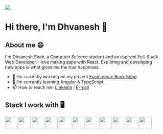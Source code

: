 ![](https://media.giphy.com/media/OkJat1YNdoD3W/giphy.gif)

# Hi there, I'm Dhvanesh 👋

## About me 😄

I'm Dhvanesh Shah, a Computer Science student and an aspirant Full-Stack Web Developer. I love making apps with React. Exploring and developing new apps is what gives me the true happiness.

* 🔭 I’m currently working on my project [Ecommerce Book Shop](https://github.com/dhvaneshshah97/Ecommerce_Frontend)
* 🌱 I’m currently learning Angular & TypeScript
* 📫 How to reach me: [LinkedIn](https://www.linkedin.com/in/dhvaneshshah97/) | [E-mail](mailto:dhvaneshshah97@gmail.com)

## Stack I work with 🖥️

<code><img height="40" src="https://www.vectorlogo.zone/logos/reactjs/reactjs-ar21.svg"></code>
<code><img height="40" src="https://www.vectorlogo.zone/logos/nodejs/nodejs-ar21.svg"></code>
<code><img height="40" src="https://www.vectorlogo.zone/logos/expressjs/expressjs-ar21.svg"></code>
<code><img height="40" src="https://www.vectorlogo.zone/logos/mongodb/mongodb-ar21.svg"></code>
<code><img height="40" src="https://www.vectorlogo.zone/logos/graphql/graphql-ar21.svg"></code>
<code><img height="40" src="https://www.vectorlogo.zone/logos/angular/angular-ar21.svg"></code>
<code><img height="40" src="https://www.vectorlogo.zone/logos/typescriptlang/typescriptlang-ar21.svg"></code>
<code><img height="40" src="https://www.vectorlogo.zone/logos/getpostman/getpostman-ar21.svg"></code>
<code><img height="40" src="https://www.vectorlogo.zone/logos/python/python-ar21.svg"></code>
<code><img height="40" src="https://www.vectorlogo.zone/logos/git-scm/git-scm-ar21.svg"></code>
<code><img height="40" src="https://www.vectorlogo.zone/logos/github/github-ar21.svg"></code>


<!--
**dhvaneshshah97/dhvaneshshah97** is a ✨ _special_ ✨ repository because its `README.md` (this file) appears on your GitHub profile.

Here are some ideas to get you started:

* 🔭 I’m currently working on ...
* 🌱 I’m currently learning ...
* 👯 I’m looking to collaborate on ...
* 🤔 I’m looking for help with ...
* 💬 Ask me about ...
* 📫 How to reach me: ...
* 😄 Pronouns: ...
* ⚡ Fun fact: ...

-->

